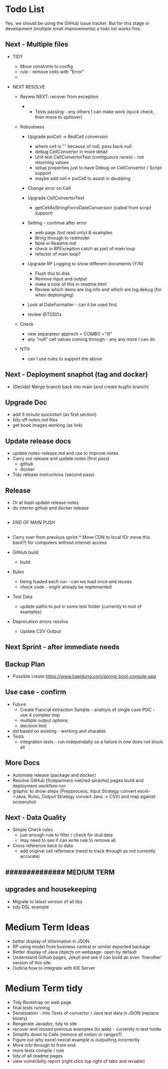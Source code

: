 # Todo List

Yes, we should be using the GitHub issue tracker. But for this stage in development (multiple small improvements) a todo list works fine.

## Next - Multiple files

* TIDY
     * Move constnnts to config
     * rule - remove cells with "Error"
     * 


* NEXT RESOLVE

    * Review
        NEXT: recover from exception
        * * Tests passing - any others I can make work (quick check, then move to spillover)
        
    * Robustness

        * Upgrade poiCell -> RedCell conversion
            * where cell is "" because of null, pass back null 
            * debug CellConvertor in more detail
            * Unit test CellConvertorTest (contiguours ranes) - not returning values
            * setup properties just to have Debug on CellConvertor / Script support
            * maybe add cell-> poiCell to assist in deubbing
        * Change error on Cell

        * Upgrade CellConvertorTest
            * getCellAsStringForceDateConversion (called from script support)
        
        * Setting - continue after error
            * web page (but read only) & examples
            * Bring through to redmodel
            * Note in Readme.md
            * check in RPException catch as part of main loop
            * refactor of main loop?

        * Upgrade RP Logging to show different documents (Y/N)
            * Flush this to disk
            * Remove input and output
            * make a note of this in readme.html
            * Review which items are log.info and which are log.debug (for when deploinging)


        * Look at DateFormatter - can it be used first
        * review @TODOs

    * Check
        * new separateor approch = COMBO ="_III_"
        * any "null" cell values coming through - any any more I can do
    
    * NTH
        * can I use rules to support the above
        

## Next - Deployment snaphot (tag and docker)

* (Decide) Merge branch back into main (and create bugfix branch)


## Upgrade Doc
* add 3 minute quickstart (as first section)
* tidy off *notes*.md files
* get book images working (as link)

## Update release docs
* update notes-release.md and use to improve notes
* Carry out release and update notes (first pass)
    * github
    * docker
* Tidy release instructions (second pass)

## Release
* Or at least update release notes
* do interim github and docker release


## ################
* END OF MAIN PUSH
## ################

* Carry over from previous sprint
         * Move CDN to local (Or move this back?) for computers without internet access

* GitHub build
    * build 

* Rules 
    * being loaded each run - can we load once and reuses
    * check code - might already be implemented

* Test Data
    * update paths to put in some test folder (currently in root of examples)

* Deprecation errors resolve
    * Update CSV Output


## ##############

## Next Sprint - after immediate needs

## Backup Plan
* Possible create https://www.baeldung.com/spring-boot-console-app


## Use case - confirm

* Future
    * Create Fiancial extraction Sample - analsyis of single case POC - use 4 complex tmp
    * multiple output options
    * decision test
* dsl based on existing - working and sharable
* Tests
    * integration tests - run  independalty so a failure in one does not block all

## More Docs
* Automate release (package and docker)
* Resolve GitHub [firstpartners-net/red-piranha] pages build and deployment workflow run 
* graphic to show steps (Prepprocess, Input Strategy convert excel->Java, Rules, Output Strategy convert Java -> CSV) and map against screenshot

    
## Next - Data Quality
* Simple Check rules
    * just enough rule to filter / check for dud data
    * may need to see if can write rule to remove all
* Cross reference back to data
    * add original cell refernece (need to track through as not currently accurate)


## ############## MEDIUM TERM

## upgrades and housekeeping

* Migrate to latest version of all libs
* tidy DSL example


# Medium Term Ideas
* better display of information in JSON
* RP using model from business central or simliar exported backage
* Better display of Java objects on webpage- open by default
* Understand Github pages, Jekyll and see if can build an even 'friendlier' version of this site.
* Outline how to integrate with KIE Server


# Medium Term tidy
* Tidy Bootstrap on web page
* final tests running
* Serialsiation - Into Tests of convertor / Java test data in JSON (replace binary)
* Rengerate Javadoc, tidy to site
* recover and reused previous examples (to web) - currently in test folder
* Simplify down to Cells (remove all notion or ranges?)
* Figure out why excel->excel example is outputting incorrectly
* More info through to front end
* more tests compile / rule
* tidy of all readme pages
* view vulneribilty report (right click top right of tabs and renable)


